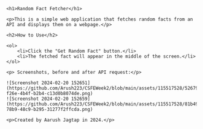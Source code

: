 <!DOCTYPE html>
<html lang="en">
<head>
    <meta charset="UTF-8">
    <meta name="viewport" content="width=device-width, initial-scale=1.0">
</head>
<body>

    <h1>Random Fact Fetcher</h1>

    <p>This is a simple web application that fetches random facts from an API and displays them on a webpage.</p>

    <h2>How to Use</h2>

    <ol>
        <li>Click the "Get Random Fact" button.</li>
        <li>The fetched fact will appear in the middle of the screen.</li>
    </ol>

    <p> Screenshots, before and after API request:</p> 

    ![Screenshot 2024-02-20 152651](https://github.com/Arush223/CSFEWeek2/blob/main/assets/115517528/52679b06-f26e-4b4f-b2b4-c13d0b8074de.png)
    ![Screenshot 2024-02-20 152659](https://github.com/Arush223/CSFEWeek2/blob/main/assets/115517528/81b4950b-78b9-48c9-b295-31277f2ffcda.png)

    <p>Created by Aarush Jagtap in 2024.</p>

</body>
</html>
